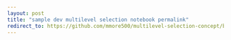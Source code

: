 ```yaml
---
layout: post
title: "sample dev multilevel selection notebook permalink"
redirect_to: https://github.com/mmore500/multilevel-selection-concept/blob/597720dc44af5372e173464170b0b49a2411b30a/binder/2025-03-31-dev-variantsync.ipynb
---
```

